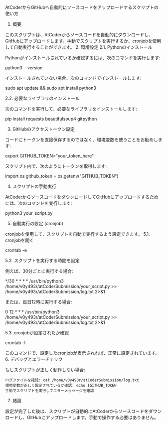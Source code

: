 AtCoderからGitHubへ自動的にソースコードをアップロードするスクリプトの使い方
1. 概要

このスクリプトは、AtCoderからソースコードを自動的にダウンロードし、GitHubにアップロードします。手動でスクリプトを実行するか、cronjobを使用して自動実行することができます。
2. 環境設定
2.1. Pythonのインストール

Pythonがインストールされているか確認するには、次のコマンドを実行します:

python3 --version

インストールされていない場合、次のコマンドでインストールします:

sudo apt update && sudo apt install python3

2.2. 必要なライブラリのインストール

次のコマンドを実行して、必要なライブラリをインストールします:

pip install requests beautifulsoup4 gitpython

3. GitHubのアクセストークン設定

コードにトークンを直接保存するのではなく、環境変数を使うことをお勧めします:

export GITHUB_TOKEN="your_token_here"

スクリプト内で、次のようにトークンを取得します:

import os
github_token = os.getenv("GITHUB_TOKEN")

4. スクリプトの手動実行

AtCoderからソースコードをダウンロードしてGitHubにアップロードするためには、次のコマンドを実行します:

python3 your_script.py

5. 自動実行の設定 (cronjob)

cronjobを使用して、スクリプトを自動で実行するよう設定できます。
5.1. cronjobを開く

crontab -e

5.2. スクリプトを実行する時間を設定

例えば、30分ごとに実行する場合:

*/30 * * * * /usr/bin/python3 /home/v0y493r/atCoderSubmission/your_script.py >> /home/v0y493r/atCoderSubmission/log.txt 2>&1

または、毎日12時に実行する場合:

0 12 * * * /usr/bin/python3 /home/v0y493r/atCoderSubmission/your_script.py >> /home/v0y493r/atCoderSubmission/log.txt 2>&1

5.3. cronjobが設定されたか確認

crontab -l

このコマンドで、設定したcronjobが表示されれば、正常に設定されています。
6. デバッグとエラーチェック

もしスクリプトが正しく動作しない場合:

    ログファイルを確認: cat /home/v0y493r/atCoderSubmission/log.txt
    環境変数が正しく設定されているか確認: echo $GITHUB_TOKEN
    手動でスクリプトを実行してエラーメッセージを確認

7. 結論

設定が完了した後は、スクリプトが自動的にAtCoderからソースコードをダウンロードし、GitHubにアップロードします。手動で操作する必要はありません。
